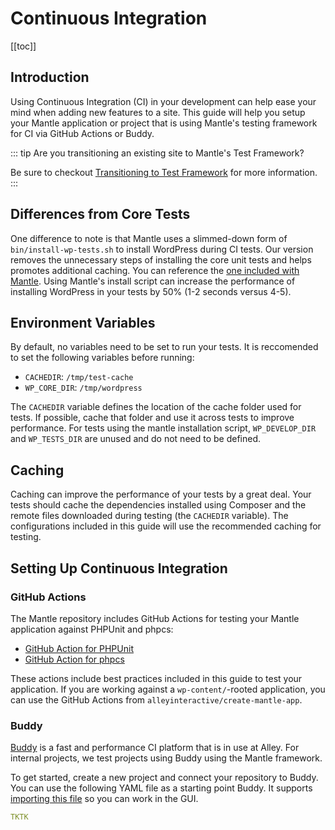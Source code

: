 # Continuous Integration

[[toc]]

## Introduction

Using Continuous Integration (CI) in your development can help ease your mind
when adding new features to a site. This guide will help you setup your Mantle
application or project that is using Mantle's testing framework for CI via
GitHub Actions or Buddy.

::: tip Are you transitioning an existing site to Mantle's Test Framework?

Be sure to checkout [Transitioning to Test Framework](./transition.md) for more
information.
:::

## Differences from Core Tests

One difference to note is that Mantle uses a slimmed-down form of
`bin/install-wp-tests.sh` to install WordPress during CI tests. Our version
removes the unnecessary steps of installing the core unit tests and helps
promotes additional caching. You can reference the [one included with
Mantle](https://github.com/alleyinteractive/mantle/blob/main/bin/install-wp-tests.sh).
Using Mantle's install script can increase the performance of installing
WordPress in your tests by 50% (1-2 seconds versus 4-5).

## Environment Variables

By default, no variables need to be set to run your tests. It is reccomended to
set the following variables before running:

- `CACHEDIR`: `/tmp/test-cache`
- `WP_CORE_DIR`: `/tmp/wordpress`

The `CACHEDIR` variable defines the location of the cache folder used for tests.
If possible, cache that folder and use it across tests to improve performance.
For tests using the mantle installation script, `WP_DEVELOP_DIR` and
`WP_TESTS_DIR` are unused and do not need to be defined.

## Caching

Caching can improve the performance of your tests by a great deal. Your tests
should cache the dependencies installed using Composer and the remote files
downloaded during testing (the `CACHEDIR` variable). The configurations included
in this guide will use the recommended caching for testing.

## Setting Up Continuous Integration

### GitHub Actions

The Mantle repository includes GitHub Actions for testing your Mantle
application against PHPUnit and phpcs:

- [GitHub Action for PHPUnit](https://github.com/alleyinteractive/mantle/blob/main/.github/workflows/tests.yml)
- [GitHub Action for phpcs](https://github.com/alleyinteractive/mantle/blob/main/.github/workflows/coding-standards.yml)

These actions include best practices included in this guide to test your
application. If you are working against a `wp-content/`-rooted application, you
can use the GitHub Actions from `alleyinteractive/create-mantle-app`.

### Buddy

[Buddy](https://buddy.works/) is a fast and performance CI platform that
is in use at Alley. For internal projects, we test projects using Buddy using
the Mantle framework.

To get started, create a new project and connect your repository to Buddy. You
can use the following YAML file as a starting point Buddy. It supports
[importing this
file](https://buddy.works/docs/yaml/yaml-gui#how-to-switch-the-config-mode-to-gui)
so you can work in the GUI.


```yaml
TKTK
```
